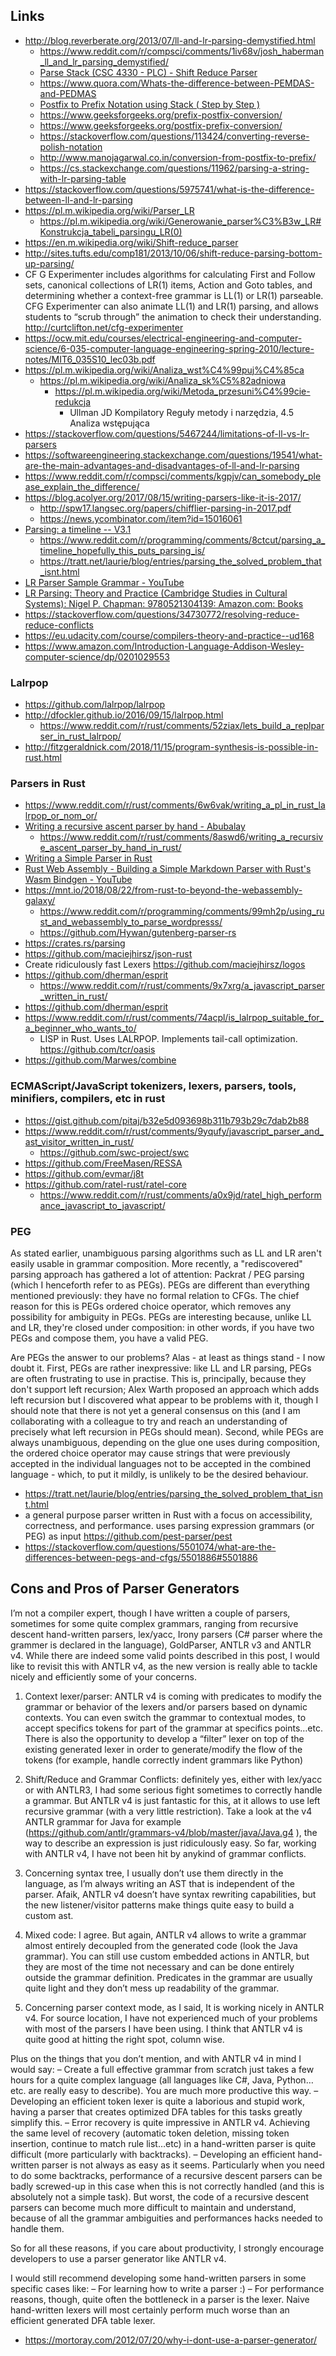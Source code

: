 ## Links

- http://blog.reverberate.org/2013/07/ll-and-lr-parsing-demystified.html
  - https://www.reddit.com/r/compsci/comments/1iv68v/josh_haberman_ll_and_lr_parsing_demystified/
  - [Parse Stack (CSC 4330 - PLC) - Shift Reduce Parser](https://youtu.be/1_qjmZXFaNw)
  - https://www.quora.com/Whats-the-difference-between-PEMDAS-and-PEDMAS
  - [Postfix to Prefix Notation using Stack ( Step by Step )](https://youtu.be/u5B995eODQc)
  - https://www.geeksforgeeks.org/prefix-postfix-conversion/
  - https://www.geeksforgeeks.org/postfix-prefix-conversion/
  - https://stackoverflow.com/questions/113424/converting-reverse-polish-notation
  - http://www.manojagarwal.co.in/conversion-from-postfix-to-prefix/
  - https://cs.stackexchange.com/questions/11962/parsing-a-string-with-lr-parsing-table
- https://stackoverflow.com/questions/5975741/what-is-the-difference-between-ll-and-lr-parsing
- https://pl.m.wikipedia.org/wiki/Parser_LR
  - https://pl.m.wikipedia.org/wiki/Generowanie_parser%C3%B3w_LR#Konstrukcja_tabeli_parsingu_LR(0)
- https://en.m.wikipedia.org/wiki/Shift-reduce_parser
- http://sites.tufts.edu/comp181/2013/10/06/shift-reduce-parsing-bottom-up-parsing/
- CF G Experimenter includes algorithms for calculating First and Follow sets, canonical collections of LR(1) items, Action and Goto tables, and determining whether a context-free grammar is LL(1) or LR(1) parseable. CFG Experimenter can also animate LL(1) and LR(1) parsing, and allows students to “scrub through” the animation to check their understanding. http://curtclifton.net/cfg-experimenter
- https://ocw.mit.edu/courses/electrical-engineering-and-computer-science/6-035-computer-language-engineering-spring-2010/lecture-notes/MIT6_035S10_lec03b.pdf
- https://pl.m.wikipedia.org/wiki/Analiza_wst%C4%99puj%C4%85ca
  -  https://pl.m.wikipedia.org/wiki/Analiza_sk%C5%82adniowa
     - https://pl.m.wikipedia.org/wiki/Metoda_przesuni%C4%99cie-redukcja
       - Ullman JD Kompilatory Reguły metody i narzędzia, 4.5 Analiza wstępująca
- https://stackoverflow.com/questions/5467244/limitations-of-ll-vs-lr-parsers
- https://softwareengineering.stackexchange.com/questions/19541/what-are-the-main-advantages-and-disadvantages-of-ll-and-lr-parsing
- https://www.reddit.com/r/compsci/comments/kgpjv/can_somebody_please_explain_the_difference/
- https://blog.acolyer.org/2017/08/15/writing-parsers-like-it-is-2017/
  - http://spw17.langsec.org/papers/chifflier-parsing-in-2017.pdf
  - https://news.ycombinator.com/item?id=15016061
- [Parsing: a timeline -- V3.1](https://jeffreykegler.github.io/personal/timeline_v3)
  - https://www.reddit.com/r/programming/comments/8ctcut/parsing_a_timeline_hopefully_this_puts_parsing_is/
  - https://tratt.net/laurie/blog/entries/parsing_the_solved_problem_that_isnt.html
- [LR Parser Sample Grammar - YouTube](https://youtu.be/pH27jE-wYvE)
- [LR Parsing: Theory and Practice (Cambridge Studies in Cultural Systems): Nigel P. Chapman: 9780521304139: Amazon.com: Books](https://www.amazon.com/LR-Parsing-Practice-Cambridge-Cultural/dp/052130413X)
- https://stackoverflow.com/questions/34730772/resolving-reduce-reduce-conflicts
- https://eu.udacity.com/course/compilers-theory-and-practice--ud168
- https://www.amazon.com/Introduction-Language-Addison-Wesley-computer-science/dp/0201029553

### Lalrpop

- https://github.com/lalrpop/lalrpop
- http://dfockler.github.io/2016/09/15/lalrpop.html
  - https://www.reddit.com/r/rust/comments/52ziax/lets_build_a_replparser_in_rust_lalrpop/
- http://fitzgeraldnick.com/2018/11/15/program-synthesis-is-possible-in-rust.html

### Parsers in Rust

- https://www.reddit.com/r/rust/comments/6w6vak/writing_a_pl_in_rust_lalrpop_or_nom_or/
- [Writing a recursive ascent parser by hand - Abubalay](https://www.abubalay.com/blog/2018/04/08/recursive-ascent)
  - https://www.reddit.com/r/rust/comments/8aswd6/writing_a_recursive_ascent_parser_by_hand_in_rust/
- [Writing a Simple Parser in Rust](https://adriann.github.io/rust_parser.html)
- [Rust Web Assembly - Building a Simple Markdown Parser with Rust's Wasm Bindgen - YouTube](https://www.youtube.com/watch?v=Mj6hTGo0oGc)
- https://mnt.io/2018/08/22/from-rust-to-beyond-the-webassembly-galaxy/
  - https://www.reddit.com/r/programming/comments/99mh2p/using_rust_and_webassembly_to_parse_wordpresss/
  - https://github.com/Hywan/gutenberg-parser-rs
- https://crates.rs/parsing
- https://github.com/maciejhirsz/json-rust
- Create ridiculously fast Lexers https://github.com/maciejhirsz/logos
- https://github.com/dherman/esprit
  - https://www.reddit.com/r/rust/comments/9x7xrg/a_javascript_parser_written_in_rust/
- https://github.com/dherman/esprit
- https://www.reddit.com/r/rust/comments/74acpl/is_lalrpop_suitable_for_a_beginner_who_wants_to/
  - LISP in Rust. Uses LALRPOP. Implements tail-call optimization. https://github.com/tcr/oasis
- https://github.com/Marwes/combine

### ECMAScript/JavaScript tokenizers, lexers, parsers, tools, minifiers, compilers, etc in rust

- https://gist.github.com/pitaj/b32e5d093698b311b793b29c7dab2b88
- https://www.reddit.com/r/rust/comments/9yqufy/javascript_parser_and_ast_visitor_written_in_rust/
  - https://github.com/swc-project/swc
- https://github.com/FreeMasen/RESSA
- https://github.com/evmar/j8t
- https://github.com/ratel-rust/ratel-core
  - https://www.reddit.com/r/rust/comments/a0x9jd/ratel_high_performance_javascript_to_javascript/

### PEG

As stated earlier, unambiguous parsing algorithms such as LL and LR aren't easily usable in grammar composition. More recently, a "rediscovered" parsing approach has gathered a lot of attention: Packrat / PEG parsing (which I henceforth refer to as PEGs). PEGs are different than everything mentioned previously: they have no formal relation to CFGs. The chief reason for this is PEGs ordered choice operator, which removes any possibility for ambiguity in PEGs. PEGs are interesting because, unlike LL and LR, they're closed under composition: in other words, if you have two PEGs and compose them, you have a valid PEG.

Are PEGs the answer to our problems? Alas - at least as things stand - I now doubt it. First, PEGs are rather inexpressive: like LL and LR parsing, PEGs are often frustrating to use in practise. This is, principally, because they don't support left recursion; Alex Warth proposed an approach which adds left recursion but I discovered what appear to be problems with it, though I should note that there is not yet a general consensus on this (and I am collaborating with a colleague to try and reach an understanding of precisely what left recursion in PEGs should mean). Second, while PEGs are always unambiguous, depending on the glue one uses during composition, the ordered choice operator may cause strings that were previously accepted in the individual languages not to be accepted in the combined language - which, to put it mildly, is unlikely to be the desired behaviour.

- https://tratt.net/laurie/blog/entries/parsing_the_solved_problem_that_isnt.html
- a general purpose parser written in Rust with a focus on accessibility, correctness, and performance. uses parsing expression grammars (or PEG) as input https://github.com/pest-parser/pest
- https://stackoverflow.com/questions/5501074/what-are-the-differences-between-pegs-and-cfgs/5501886#5501886

## Cons and Pros of Parser Generators

I’m not a compiler expert, though I have written a couple of parsers, sometimes for some quite complex grammars, ranging from recursive descent hand-written parsers, lex/yacc, Irony parsers (C# parser where the grammer is declared in the language), GoldParser, ANTLR v3 and ANTLR v4. While there are indeed some valid points described in this post, I would like to revisit this with ANTLR v4, as the new version is really able to tackle nicely and efficiently some of your concerns.

1) Context lexer/parser: ANTLR v4 is coming with predicates to modify the grammar or behavior of the lexers and/or parsers based on dynamic contexts. You can even switch the grammar to contextual modes, to accept specifics tokens for part of the grammar at specifics points…etc. There is also the opportunity to develop a “filter” lexer on top of the existing generated lexer in order to generate/modify the flow of the tokens (for example, handle correctly indent grammars like Python)

2) Shift/Reduce and Grammar Conflicts: definitely yes, either with lex/yacc or with ANTLR3, I had some serious fight sometimes to correctly handle a grammar. But ANTLR v4 is just fantastic for this, at it allows to use left recursive grammar (with a very little restriction). Take a look at the v4 ANTLR grammar for Java for example (https://github.com/antlr/grammars-v4/blob/master/java/Java.g4 ), the way to describe an expression is just ridiculously easy. So far, working with ANTLR v4, I have not been hit by anykind of grammar conflicts.

3) Concerning syntax tree, I usually don’t use them directly in the language, as I’m always writing an AST that is independent of the parser. Afaik, ANTLR v4 doesn’t have syntax rewriting capabilities, but the new listener/visitor patterns make things quite easy to build a custom ast.

4) Mixed code: I agree. But again, ANTLR v4 allows to write a grammar almost entirely decoupled from the generated code (look the Java grammar). You can still use custom embedded actions in ANTLR, but they are most of the time not necessary and can be done entirely outside the grammar definition. Predicates in the grammar are usually quite light and they don’t mess up readability of the grammar.

5) Concerning parser context mode, as I said, It is working nicely in ANTLR v4. For source location, I have not experienced much of your problems with most of the parsers I have been using. I think that ANTLR v4 is quite good at hitting the right spot, column wise.

Plus on the things that you don’t mention, and with ANTLR v4 in mind I would say:
– Create a full effective grammar from scratch just takes a few hours for a quite complex language (all languages like C#, Java, Python…etc. are really easy to describe). You are much more productive this way.
– Developing an efficient token lexer is quite a laborious and stupid work, having a parser that creates optimized DFA tables for this tasks greatly simplify this.
– Error recovery is quite impressive in ANTLR v4. Achieving the same level of recovery (automatic token deletion, missing token insertion, continue to match rule list…etc) in a hand-written parser is quite difficult (more particularly with backtracks).
– Developing an efficient hand-written parser is not always as easy as it seems. Particularly when you need to do some backtracks, performance of a recursive descent parsers can be badly screwed-up in this case when this is not correctly handled (and this is absolutely not a simple task). But worst, the code of a recursive descent parsers can become much more difficult to maintain and understand, because of all the grammar ambiguities and performances hacks needed to handle them.

So for all these reasons, if you care about productivity, I strongly encourage developers to use a parser generator like ANTLR v4.

I would still recommend developing some hand-written parsers in some specific cases like:
– For learning how to write a parser :)
– For performance reasons, though, quite often the bottleneck in a parser is the lexer. Naive hand-written lexers will most certainly perform much worse than an efficient generated DFA table lexer.

- https://mortoray.com/2012/07/20/why-i-dont-use-a-parser-generator/
